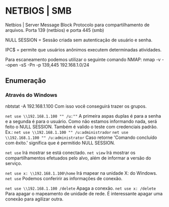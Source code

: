 # NETBIOS | SMB

Netbios | Server Message Block
Protocolo para compartilhamento de arquivos.
Porta 139 (netbios) e porta 445 (smb)

NULL SESSION = Sessão criada sem autenticação de usuário e senha.

IPC$ = permite que usuários anônimos executem determinadas atividades.

Para escaneamento podemos utilizar o seguinte comando NMAP:
nmap -v --open -sS  -Pn -p 139,445 192.168.1.0/24

## Enumeração

### Através do Windows

nbtstat -A 192.168.1.100
Com isso você conseguirá trazer os grupos.

``net use \\192.168.1.100 "" /u:""``
A primeira aspas duplas é para a senha e a segunda é para o usuário.
Como não estamos informando nada, será feito o NULL SESSION.
Também é valido o teste com credenciais padrão.
Ex.: 
``net use \\192.168.1.100 "" /u:administrador``
``net use \\192.168.1.100 "" /u:administrator``
Caso retorne 'Comando concluído com êxito.' significa que é permitido NULL SESSION.

``net use`` Irá mostrar se está conectado.
``net view`` Irá mostrar os compartilhamentos efetuados pelo alvo, além de informar a versão do serviço.

``net use x: \\192.168.1.100\home`` Irá mapear na unidade X: do Windows.
``net use`` Podemos conferirir as informações de conexão.

``net use \\192.168.1.100 /delete`` Apaga a conexão.
``net use x: /delete`` Para apagar o mapeamento de unidade de rede.
É interessante apagar uma conexão para agilizar outra.
